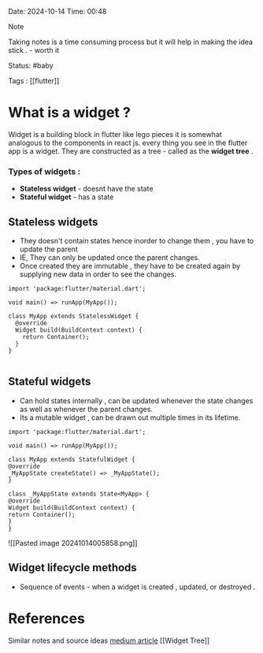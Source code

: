 
Date: 2024-10-14     Time: 00:48

> [!NOTE]
> Taking notes is  a time consuming process but it will help in making the idea stick . - worth it 
> 
> 

Status: #baby

Tags : [[flutter]]

# What is a widget ?

Widget is a building block in flutter like lego pieces it is somewhat analogous to the components in react js. every thing you see in the flutter app is a widget. They are constructed as a tree - called as the **widget tree** .

### Types of widgets :
- **Stateless widget**  - doesnt have the state
- **Stateful widget**  - has a state


## Stateless widgets
- They doesn't contain states hence inorder to change them , you have to update the parent
- IE, They can only be updated once the parent changes.
- Once created they are immutable , they have to be created again by supplying new data in order to see the changes.

```
import 'package:flutter/material.dart';  
  
void main() => runApp(MyApp());  
  
class MyApp extends StatelessWidget {  
  @override  
  Widget build(BuildContext context) {  
    return Container();  
  }  
}


```

## Stateful widgets

- Can hold states internally , can be updated whenever the state changes as well as whenever the parent changes.
- Its a mutable widget , can be drawn out multiple times in its lifetime.


```
import 'package:flutter/material.dart';  
  
void main() => runApp(MyApp());  
  
class MyApp extends StatefulWidget {  
@override  
_MyAppState createState() => _MyAppState();  
}  
  
class _MyAppState extends State<MyApp> {  
@override  
Widget build(BuildContext context) {  
return Container();  
}  
}

```


![[Pasted image 20241014005858.png]]


## Widget lifecycle methods
- Sequence of events - when a widget is created , updated, or destroyed .

# References
Similar notes and source ideas
[ medium article](https://medium.com/gytworkz/flutter-widget-lifecycle-everything-you-need-to-know-629d01ca4a09)
[[Widget Tree]]